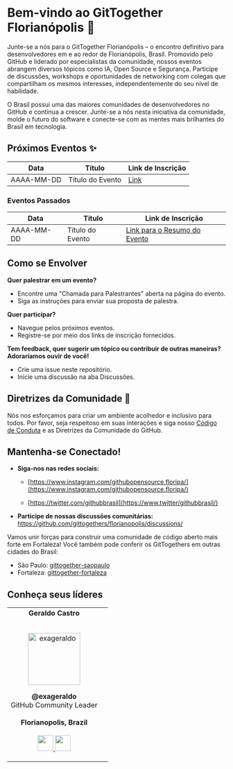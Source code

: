 # Bem-vindo ao GitTogether Florianópolis 🚀

Junte-se a nós para o GitTogether Florianópolis – o encontro definitivo para desenvolvedores em e ao redor de Florianópolis, Brasil. Promovido pelo GitHub e liderado por especialistas da comunidade, nossos eventos abrangem diversos tópicos como IA, Open Source e Segurança. Participe de discussões, workshops e oportunidades de networking com colegas que compartilham os mesmos interesses, independentemente do seu nível de habilidade.

O Brasil possui uma das maiores comunidades de desenvolvedores no GitHub e continua a crescer. Junte-se a nós nesta iniciativa da comunidade, molde o futuro do software e conecte-se com as mentes mais brilhantes do Brasil em tecnologia.

## Próximos Eventos ✨

| Data | Título | Link de Inscrição |
|------------|-------------|-------------------|
| AAAA-MM-DD | Título do Evento | [Link]() |

### Eventos Passados

| Data | Título | Link de Inscrição |
|------------|-------------|---------------------|
| AAAA-MM-DD | Título do Evento | [Link para o Resumo do Evento]() |

## Como se Envolver

**Quer palestrar em um evento?**
- Encontre uma "Chamada para Palestrantes" aberta na página do evento.
- Siga as instruções para enviar sua proposta de palestra.

**Quer participar?**
- Navegue pelos próximos eventos.
- Registre-se por meio dos links de inscrição fornecidos.

**Tem feedback, quer sugerir um tópico ou contribuir de outras maneiras? Adoraríamos ouvir de você!**
- Crie uma issue neste repositório.
- Inicie uma discussão na aba Discussões.

## Diretrizes da Comunidade 🤝

Nós nos esforçamos para criar um ambiente acolhedor e inclusivo para todos. Por favor, seja respeitoso em suas interações e siga nosso [Código de Conduta](link) e as Diretrizes da Comunidade do GitHub.


## Mantenha-se Conectado!

*   **Siga-nos nas redes sociais:**
    
    *  [https://www.instagram.com/githubopensource.floripa/](https://www.instagram.com/githubopensource.floripa/)
        
    *   [https://twitter.com/githubbrasil](https://www.twitter/githubbrasil/)
        
*   **Participe de nossas discussões comunitárias:** https://github.com/gittogethers/florianopolis/discussions/
    

Vamos unir forças para construir uma comunidade de código aberto mais forte em Fortaleza!
Você também pode conferir os GitTogethers em outras cidades do Brasil:

- São Paulo: [gittogether-saopaulo](https://github.com/gittogether-saopaulo)
- Fortaleza: [gittogether-fortaleza](https://github.com/gittogether-fortaleza)

Conheça seus líderes
--------------------

<table align="center">
  <tr align="center">
    <td>
      <strong>Geraldo Castro</strong>
      <p align="center">
        <br>
        <a href="https://www.instagram.com/exageraldo/">
          <img src="https://avatars.githubusercontent.com/u/6025018?v=4"  height="120" alt="exageraldo">
        </a>
      </p>
      <p align="center">
        <strong>@exageraldo</strong><br>
        GitHub Community Leader<br>
        <br><strong>Florianopolis, Brazil</strong><br>
        <br>
        <a href="https://github.com/exageraldo">
          <img src="http://www.iconninja.com/files/241/825/211/round-collaboration-social-github-code-circle-network-icon.svg" width="36" height = "36"/>
        </a>
        <a href="https://www.linkedin.com/in/exageraldo/">
          <img src="http://www.iconninja.com/files/863/607/751/network-linkedin-social-connection-circular-circle-media-icon.svg" width="36" height="36"/>
        </a>
      </p>
    </td>
    <td>
    </td>
    

